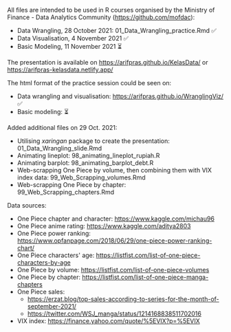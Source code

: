 All files are intended to be used in R courses organised by the Ministry of Finance - Data Analytics Community (https://github.com/mofdac):
- Data Wrangling, 28 October 2021: 01_Data_Wrangling_practice.Rmd :white_check_mark:
- Data Visualisation, 4 November 2021 :white_check_mark:
- Basic Modeling, 11 November 2021 :hourglass_flowing_sand:

The presentation is available on https://arifpras.github.io/KelasData/ or https://arifpras-kelasdata.netlify.app/

The html format of the practice session could be seen on: 
- Data wrangling and visualisation: https://arifpras.github.io/WranglingViz/ :white_check_mark:
- Basic modeling: :hourglass_flowing_sand:

Added additional files on 29 Oct. 2021:
- Utilising _xaringan_ package to create the presentation: 01_Data_Wrangling_slide.Rmd
- Animating lineplot: 98_animating_lineplot_rupiah.R
- Animating barplot: 98_animating_barplot_debt.R
- Web-scrapping One Piece by volume, then combining them with VIX index data: 99_Web_Scrapping_volumes.Rmd
- Web-scrapping One Piece by chapter: 99_Web_Scrapping_chapters.Rmd

Data sources:
- One Piece chapter and character: https://www.kaggle.com/michau96
- One Piece anime rating: https://www.kaggle.com/aditya2803
- One Piece power ranking: https://www.opfanpage.com/2018/06/29/one-piece-power-ranking-chart/
- One Piece characters' age: https://listfist.com/list-of-one-piece-characters-by-age
- One Piece by volume: https://listfist.com/list-of-one-piece-volumes
- One Piece by chapter: https://listfist.com/list-of-one-piece-manga-chapters
- One Piece sales: 
  + https://erzat.blog/top-sales-according-to-series-for-the-month-of-september-2021/
  + https://twitter.com/WSJ_manga/status/1214168838511702016
- VIX index: https://finance.yahoo.com/quote/%5EVIX?p=%5EVIX
